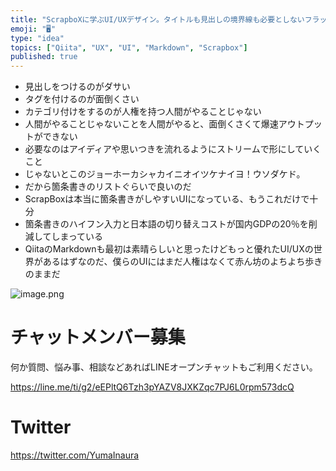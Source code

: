 ```yaml
---
title: "ScrapboXに学ぶUI/UXデザイン。タイトルも見出しの境界線も必要としないフラットな世界がやってくるのでは？"
emoji: "🖥"
type: "idea"
topics: ["Qiita", "UX", "UI", "Markdown", "Scrapbox"]
published: true
---
```


- 見出しをつけるのがダサい
- タグを付けるのが面倒くさい
- カテゴリ付けをするのが人権を持つ人間がやることじゃない
- 人間がやることじゃないことを人間がやると、面倒くさくて爆速アウトプットができない
- 必要なのはアイディアや思いつきを流れるようにストリームで形にしていくこと
- じゃないとこのジョーホーカシャカイニオイツケナイヨ！ウソダケド。
- だから箇条書きのリストぐらいで良いのだ
- ScrapBoxは本当に箇条書きがしやすいUIになっている、もうこれだけで十分
- 箇条書きのハイフン入力と日本語の切り替えコストが国内GDPの20％を削減してしまっている
- QiitaのMarkdownも最初は素晴らしいと思ったけどもっと優れたUI/UXの世界があるはずなのだ、僕らのUIにはまだ人権はなくて赤ん坊のよちよち歩きのままだ


![image.png](https://qiita-image-store.s3.amazonaws.com/0/89618/a3b55392-071c-698b-7441-4b9b41983566.png)








<!-- Update From Qiita API -->

# チャットメンバー募集


何か質問、悩み事、相談などあればLINEオープンチャットもご利用ください。

https://line.me/ti/g2/eEPltQ6Tzh3pYAZV8JXKZqc7PJ6L0rpm573dcQ





# Twitter


https://twitter.com/YumaInaura


<!-- Update From Qiita API -->


